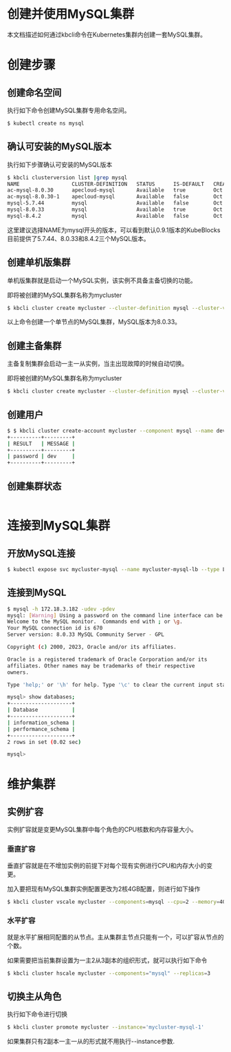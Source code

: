 # 创建并使用MySQL集群

本文档描述如何通过kbcli命令在Kubernetes集群内创建一套MySQL集群。

# 创建步骤

## 创建命名空间

执行如下命令创建MySQL集群专用命名空间。

```bash
$ kubectl create ns mysql
```

## 确认可安装的MySQL版本

执行如下步骤确认可安装的MySQL版本

```bash
$ kbcli clusterversion list |grep mysql
NAME                 CLUSTER-DEFINITION   STATUS      IS-DEFAULT   CREATED-TIME
ac-mysql-8.0.30      apecloud-mysql       Available   true         Oct 21,2024 18:07 UTC+0800
ac-mysql-8.0.30-1    apecloud-mysql       Available   false        Oct 21,2024 18:07 UTC+0800
mysql-5.7.44         mysql                Available   false        Oct 21,2024 18:07 UTC+0800
mysql-8.0.33         mysql                Available   true         Oct 21,2024 18:07 UTC+0800
mysql-8.4.2          mysql                Available   false        Oct 21,2024 18:07 UTC+0800
```

这里建议选择NAME为mysql开头的版本，可以看到默认0.9.1版本的KubeBlocks目前提供了5.7.44、8.0.33和8.4.2三个MySQL版本。

## 创建单机版集群

单机版集群就是启动一个MySQL实例，该实例不具备主备切换的功能。

即将被创建的MySQL集群名称为mycluster

```bash
$ kbcli cluster create mycluster --cluster-definition mysql --cluster-version mysql-8.0.33 --pvc type=mysql,name=data,mode=ReadWriteOnce,size=20Gi --set cpu=1,memory=1Gi,replicas=1
```

以上命令创建一个单节点的MySQL集群，MySQL版本为8.0.33。

## 创建主备集群

主备复制集群会启动一主一从实例，当主出现故障的时候自动切换。

即将被创建的MySQL集群名称为mycluster

```bash
$ kbcli cluster create mycluster --cluster-definition mysql --cluster-version mysql-8.0.33 --pvc type=mysql,name=data,mode=ReadWriteOnce,size=20Gi --set cpu=1,memory=1Gi,replicas=2

```

## 创建用户

```bash
$ $ kbcli cluster create-account mycluster --component mysql --name dev --password dev
+----------+---------+
| RESULT   | MESSAGE |
+----------+---------+
| password | dev     |
+----------+---------+
```

## 创建集群状态

```bash

```

# 连接到MySQL集群


## 开放MySQL连接

```bash
$ kubectl expose svc mycluster-mysql --name mycluster-mysql-lb --type LoadBalancer --port 3306 --target-port 3306
```

## 连接到MySQL

```bash
$ mysql -h 172.18.3.182 -udev -pdev
mysql: [Warning] Using a password on the command line interface can be insecure.
Welcome to the MySQL monitor.  Commands end with ; or \g.
Your MySQL connection id is 670
Server version: 8.0.33 MySQL Community Server - GPL

Copyright (c) 2000, 2023, Oracle and/or its affiliates.

Oracle is a registered trademark of Oracle Corporation and/or its
affiliates. Other names may be trademarks of their respective
owners.

Type 'help;' or '\h' for help. Type '\c' to clear the current input statement.

mysql> show databases;
+--------------------+
| Database           |
+--------------------+
| information_schema |
| performance_schema |
+--------------------+
2 rows in set (0.02 sec)

mysql>
```


# 维护集群

## 实例扩容

实例扩容就是变更MySQL集群中每个角色的CPU核数和内存容量大小。

### 垂直扩容

垂直扩容就是在不增加实例的前提下对每个现有实例进行CPU和内存大小的变更。

加入要把现有MySQL集群实例配置更改为2核4GB配置，则进行如下操作

```bash
$ kbcli cluster vscale mycluster --components=mysql --cpu=2 --memory=4Gi 
```

### 水平扩容

就是水平扩展相同配置的从节点。主从集群主节点只能有一个，可以扩容从节点的个数。

如果需要把当前集群设置为一主2从3副本的组织形式，就可以执行如下命令

```bash
$ kbcli cluster hscale mycluster --components="mysql" --replicas=3
```

## 切换主从角色

执行如下命令进行切换

```bash
$ kbcli cluster promote mycluster --instance='mycluster-mysql-1'
```

如果集群只有2副本一主一从的形式就不用执行--instance参数.